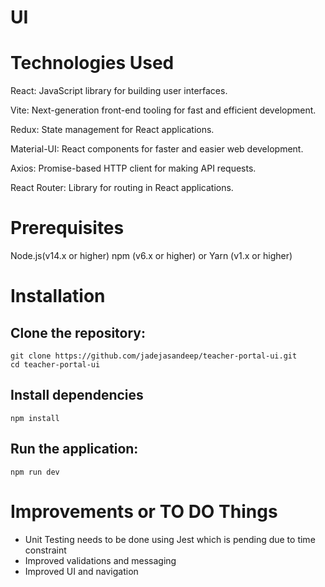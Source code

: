# UI

# Technologies Used
React: JavaScript library for building user interfaces.

Vite: Next-generation front-end tooling for fast and efficient development.

Redux: State management for React applications.

Material-UI: React components for faster and easier web development.

Axios: Promise-based HTTP client for making API requests.

React Router: Library for routing in React applications.

# Prerequisites
Node.js(v14.x or higher)
npm (v6.x or higher) or Yarn (v1.x or higher)

# Installation
## Clone the repository:
```
git clone https://github.com/jadejasandeep/teacher-portal-ui.git
cd teacher-portal-ui
```
## Install dependencies
```
npm install
```
## Run the application:
```
npm run dev
```

# Improvements or TO DO Things
- Unit Testing needs to be done using Jest which is pending due to time constraint 
- Improved validations and messaging
- Improved UI and navigation
  
